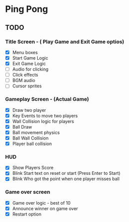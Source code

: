 # Ping Pong

## TODO

### Title Screen - ( Play Game and Exit Game optios)

- [x] Menu boxes
- [x] Start Game Logic
- [x] Exit Game Logic
- [ ] Audio for clicking
- [ ] Click effects
- [ ] BGM audio
- [ ] Cursor sprites

### Gameplay Screen - (Actual Game)

- [x] Draw two player
- [x] Key Events to move two players
- [x] Wall Collision logic for players
- [x] Ball Draw
- [x] Ball movement physics
- [x] Ball Wall Collision
- [x] Player ball collision

### HUD

- [x] Show Players Score
- [x] Blink Start text on reset or start (Press Enter to Start)
- [x] Blink Who got the point when one player misses ball

### Game over screen

- [x] Game over logic - best of 10
- [x] Announce winner on game over
- [x] Restart option
